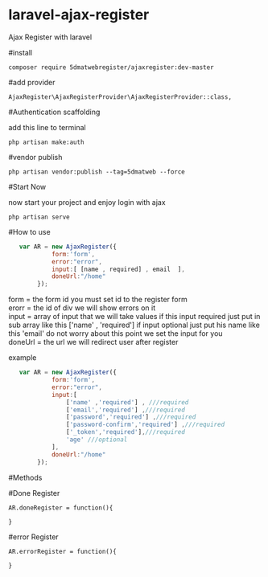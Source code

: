 # laravel-ajax-register
Ajax Register with laravel

#install
```
composer require 5dmatwebregister/ajaxregister:dev-master
```

#add provider
 ```
 AjaxRegister\AjaxRegisterProvider\AjaxRegisterProvider::class,
 ```
 
#Authentication scaffolding

add this line to terminal

```
php artisan make:auth
```
 
 #vendor publish
 ```
 php artisan vendor:publish --tag=5dmatweb --force
 ```
 
 
#Start Now

now start your project and enjoy login with ajax

```
php artisan serve
```

#How to use
```javascript
   var AR = new AjaxRegister({
            form:'form',
            error:"error",
            input:[ [name , required] , email  ],
            doneUrl:"/home"
        });
```      
form =  the form id you must set id to the register form<br>
erorr = the id of div we will show errors on it<br>
input = array of input that we will take values if this input required just put in sub array like this ['name' , 'required']
if input optional just put his name like this 'email' do not worry about this point we set the input for you <br>
doneUrl = the url we will redirect user after register<br>

example
```javascript
   var AR = new AjaxRegister({
            form:'form',
            error:"error",
            input:[
                ['name' ,'required'] , ///required
                ['email','required'] ,///required
                ['password','required'] ,///required
                ['password-confirm','required'] ,///required
                ['_token','required'],///required
                'age' ///optional
            ],
            doneUrl:"/home"
        });

```

#Methods

#Done Register

```
AR.doneRegister = function(){

}
```
#error Register
```
AR.errorRegister = function(){

}
```
